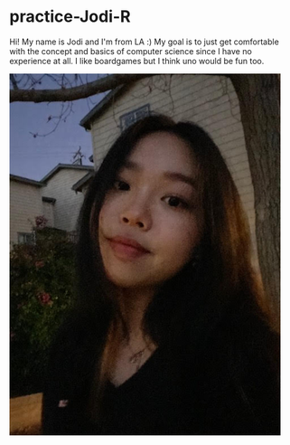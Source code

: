 # practice-Jodi-R
Hi! My name is Jodi and I'm from LA :)
My goal is to just get comfortable with the concept and basics of computer science since I have no experience at all.
I like boardgames but I think uno would be fun too.

![me](jodi-r.jpg)
